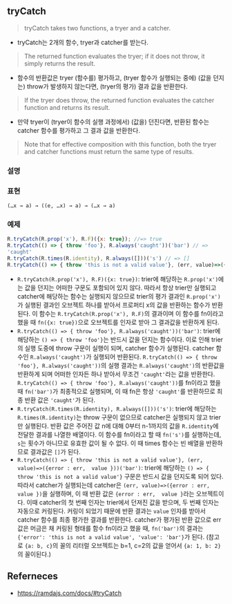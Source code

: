 ## tryCatch
> tryCatch takes two functions, a tryer and a catcher.
- tryCatch는 2개의 함수, tryer과 catcher를 받는다. 

> The returned function evaluates the tryer; if it does not throw, it simply returns the result.
- 함수의 반환값은 tryer (함수를) 평가하고, (tryer 함수가 실행되는 중에) (값을 던지는) throw가 발생하지 않는다면, (tryer의 평가) 결과 값을 반환한다.

> If the tryer does throw, the returned function evaluates the catcher function and returns its result.
- 만약 tryer이 (tryer이 함수의 실행 과정에서) (값을) 던진다면, 반환된 함수는 catcher 함수를 평가하고 그 결과 값을 반환한다.

> Note that for effective composition with this function, both the tryer and catcher functions must return the same type of results.

### 설명

### 표현
```
(…x → a) → ((e, …x) → a) → (…x → a)
```

### 예제
```js
R.tryCatch(R.prop('x'), R.F)({x: true}); //=> true
R.tryCatch(() => { throw 'foo'}, R.always('caught'))('bar') // =>
'caught'
R.tryCatch(R.times(R.identity), R.always([]))('s') // => []
R.tryCatch(() => { throw 'this is not a valid value'}, (err, value)=>({error : err,  value }))('bar') // => {'error': 'this is not a valid value', 'value': 'bar'}
```
- `R.tryCatch(R.prop('x'), R.F)({x: true})`: trier에 해당하는 `R.prop('x')`에는 값을 던지는 어떠한 구문도 포함되어 있지 않다. 따라서 항상 trier만 실행되고 catcher에 해당하는 함수는 실행되지 않으므로 trier의 평가 결과인 `R.prop('x')`가 실행된 결과인 오브젝트 하나를 받아서 프로퍼티 x의 값을 반환하는 함수가 반환된다. 이 함수는 `R.tryCatch(R.prop('x'), R.F)`의 결과이며 이 함수를 fn이라고 했을 때 `fn({x: true})`으로 오브젝트를 인자로 받아 그 결과값을 반환하게 된다.
- `R.tryCatch(() => { throw 'foo'}, R.always('caught'))('bar')`: trier에 해당하는 `() => { throw 'foo'}`는 반드시 값을 던지는 함수이다. 이로 인해 trier의 실행 도중에 throw 구문이 실행이 되며, catcher 함수가 실행된다. catcher 함수인 `R.always('caught')`가 실행되어 반환된다. `R.tryCatch(() => { throw 'foo'}, R.always('caught'))`의 실행 결과는 `R.always('caught')`의 반환값을 반환하게 되며 어떠한 인자든 하나 받아서 무조건 `'caught'`라는 값을 반환한다. `R.tryCatch(() => { throw 'foo'}, R.always('caught'))`를 fn이라고 했을 때 `fn('bar')`가 최종적으로 실행되며, 이 때 fn은 항상 `'caught'`를 반환하므로 최종 반환 값은 `'caught'`가 된다.
- `R.tryCatch(R.times(R.identity), R.always([]))('s')`: trier에 해당하는 `R.times(R.identity)`는 throw 구문이 없으므로 catcher은 실행되지 않고 trier만 실행된다. 반환 값은 주어진 값 n에 대해 0부터 n-1까지의 값을 `R.identity`에 전달한 결과를 나열한 배열이다. 이 함수를 fn이라고 할 때 `fn('s')`를 실행하는데, `s`는 횟수가 아니므로 유효한 값이 될 수 없다. 이 때 times 함수는 빈 배열을 반환하므로 결과값은 `[]`가 된다.
- `R.tryCatch(() => { throw 'this is not a valid value'}, (err, value)=>({error : err,  value }))('bar')`: trier에 해당하는 `() => { throw 'this is not a valid value'}` 구문은 반드시 값을 던지도록 되어 있다. 따라서 catcher가 실행되는데 catcher은 `(err, value)=>({error : err,  value })`을 실행하며, 이 때 반환 값은 `{error : err,  value }`라는 오브젝트이다. 이때 catcher의 첫 번째 인자는 trier에서 던져진 값을 받으며, 두 번째 인자는 자동으로 커링된다. 커링이 되었기 때문에 반환 결과는 `value` 인자를 받아서 catcher 함수를 최종 평가한 결과를 반환한다. catcher가 평가된 반환 값으로 err 값은 머금은 채 커링된 형태를 함수 fn이라고 했을 때, `fn('bar')`의 결과는 `{'error': 'this is not a valid value', 'value': 'bar'}`가 된다. (참고로 `{a: b, c}`의 꼴의 리터럴 오브젝트는 b=1, c=2의 값을 얻어서 `{a: 1, b: 2}`의 꼴이된다.)

## Referneces
- https://ramdajs.com/docs/#tryCatch
